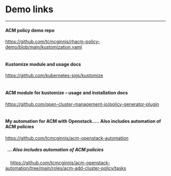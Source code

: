 # Demo links
---
#### ACM policy demo repo
https://github.com/tcmcginnis/rhacm-policy-demo/blob/main/kustomization.yaml
<br><br>

#### Kustomize module and usage docs
https://github.com/kubernetes-sigs/kustomize
<br><br>


#### ACM module for kustomize – usage and installation docs
https://github.com/open-cluster-management-io/policy-generator-plugin
<br><br>


#### My automation for ACM with Openstack….. Also includes automation of ACM policies
https://github.com/tcmcginnis/acm-openstack-automation
<br>
##### &nbsp; ... Also includes automation of ACM policies
&nbsp; &nbsp; https://github.com/tcmcginnis/acm-openstack-automation/tree/main/roles/acm-add-cluster-policy/tasks


